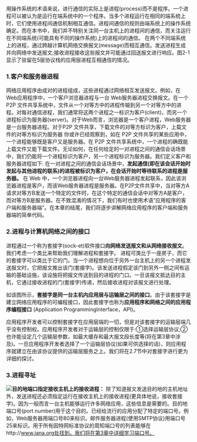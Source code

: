 用操作系统的术语来说，进行通信的实际上是进程(process)而不是程序。一个进程可以被认为是运行在端系统中的一个程序。当多个进程运行在相同的端系统上时，它们使用进程间通信机制相互通信。进程间通信的规则由端系统上的操作系统确定。而在本书中，我们并不特别关注同一台主机上的进程间的通信，而关注运行在不同端系统(可能具有不同的操作系统)上的进程间的通信。
在两个不同端系统上的进程，通过跨越计算机网络交换报文(message)而相互通信。发送进程生成并向网络中发送报文;接收进程接收这些报文并可能通过回送报文进行响应。图2-1显示了驻留在5层协议栈的应用层进程互相通信的情况。
### 1.客户和服务器进程
网络应用程序由成对的进程组成，这些进程通过网络相互发送报文。例如，在 Web应用程序中，一个客户浏览器进程与一台 Web服务器进程交换报文。在一个 P2P 文件共享系统中，文件从一个对等方中的进程传输到另一个对等方中的进程。对每对通信进程，我们通常将这两个进程之一标识为客户(client)，而另一个进程标识为服务器(server)。对于Web而言，浏览器是一个客户进程，Web服务器是一台服务器进程。对于P2P 文件共享，下载文件的对等方标识为客户，上载文件的对等方标识为服务器
你或许已经观察到，如在 P2P 文件共享的某些应用中，一个进程能够既是客户又是服务器。在 P2P 文件共享系统中，一个进程的确既能上载文件又能下载文件。无论如何，在任何给定的一对进程之间的通信会话场景中，我们仍能将一个进程标识为客户，另一个进程标识为服务器。我们定义客户和服务器进程如下:
在一对进程之间的通信会话场景中，**发起通信(即在该会话开始时发起与其他进程的联系)的进程被标识为客户，在会话开始时等待联系的进程是服务器。**
在 Web 中，一个浏览器进程向一台Web服务器进程发起联系，因此该浏览器进程是客户，而该Web服务器进程是服务器。在P2P文件共享中，当对等方A请求对等方B发送一个特定的文件时，在这个特定的通信会话中对等方A是客户，而对等方B是服务器。在不致混淆的情况下，我们有时也使用术语“应用程序的客户端和服务器端”​。在本章的结尾，我们将逐步讲解网络应用程序的客户端和服务器端的简单代码。

### 2.进程与计算机网络之间的接口
进程通过一个称为套接字(sock-et)软件接口**向网络发送报文和从网络接收报文**。我们考虑一个类比来帮助我们理解进程和套接字。
进程可类比于一座房子，而它的套接字可以类比于它的门。当一个进程想向位于另外一台主机上的另一个进程发送报文时，它把报文推出该门(套接字)。该发送进程假定该门到另外一侧之间有运输的基础设施，该设施将把报文传送到目的进程的门口。一旦该报文抵达目的主机，它通过接收进程的门(套接字)传递，然后接收进程对该报文进行处理。

如该图所示，**套接字是同一台主机内应用层与运输层之间的接口**。由于该套接字是建立网络应用程序的可编程接口，因此套接字也称为**应用程序和网络之间的应用程序编程接口**
(Application ProgrammingInterface，API)。

应用程序开发者可以控制套接字在应用层端的一切，但是对该套接字的运输层端几乎没有控制权。应用程序开发者对于运输层的控制仅限于:①选择运输层协议;②也许能设定几个运输层参数，如最大缓存和最大报文段长度等(将在第3章中涉及)。一旦应用程序开发者选择了一个运输层协议(如果可供选择的话)，则应用程序就建立在由该协议提供的运输层服务之上。我们将在2.7节中对套接字进行更为详细的探讨。

### **3.进程寻址**
![](Pasted%20image%2020250618091835.png)**目的地端口指定接收主机上的接收进程：**
	除了知道报文发送目的地的主机地址外，发送进程还必须指定运行在接收主机上的接收进程(更具体地说，接收套接字)。因为一般而言一台主机能够运行许多网络应用，这些信息是需要的。目的地端口号(port number)用于这个目的。已经给流行的应用分配了特定的端口号。例如，Web服务器用端口号80来标识。邮件服务器进程(使用SMTP协议)用端口号25来标识。用于所有因特网标准协议的周知端口号的列表能够在http://www.iana.org处找到。我们将在第3章中详细学习端口号。